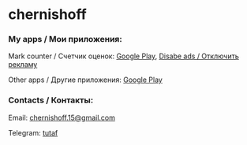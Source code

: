 # chernishoff


### My apps / Мои приложения:

Mark counter / Счетчик оценок: [Google Play](https://play.google.com/store/apps/details?id=com.tutam.markcounter), [Disabe ads / Отключить рекламу](disabeads.md)

Other apps / Другие приложения: [Google Play](https://play.google.com/store/apps/dev?id=6038657317309874940)



### Contacts / Контакты:

Email: [chernishoff.15@gmail.com](mailto:chernishoff.15@gmail.com)

Telegram: [tutaf](http://t.me/tutaf)

